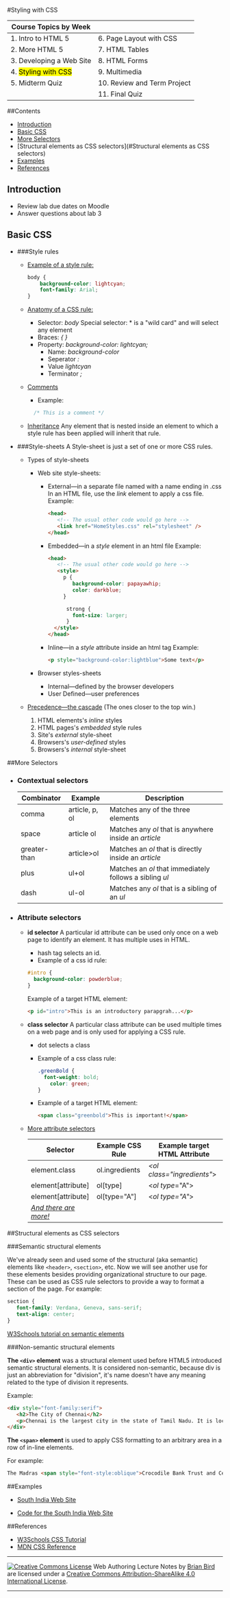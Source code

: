 #Styling with CSS

| Course Topics by Week            |                             |
| -------------------------------- | --------------------------- |
| 1. Intro to HTML 5               | 6. Page Layout with CSS     |
| 2. More HTML 5                   | 7. HTML Tables              |
| 3. Developing a Web Site         | 8. HTML Forms               |
| 4. <mark>Styling with CSS</mark> | 9. Multimedia               |
| 5. Midterm Quiz                  | 10. Review and Term Project |
|                                  | 11. Final Quiz              |


##Contents

-   [Introduction](#introduction)
-   [Basic CSS](#basic-css)
-   [More Selectors](#more-selectors)
-   [Structural elements as CSS selectors](#Structural elements as CSS selectors)
-   [Examples](#examples)
-   [References](#references)



## Introduction

-   Review lab due dates on Moodle
-   Answer questions about lab 3



## Basic CSS

- ###Style rules

  - <u>Example of a style rule:</u>

    ```css
    body {
    	background-color: lightcyan;
    	font-family: Arial;
    }
    ```

  - <u>Anatomy of a CSS rule:</u>

    - Selector: *body*
      Special selector: * is a "wild card" and will select any element
    - Braces: *{ }*
    - Property: *background-color: lightcyan;*
      - Name: *background-color*
      - Seperator  *:*
      - Value  *lightcyan*
      - Terminator  *;*
    
  - <u>Comments</u>

    - Example:
      
    ```css
      /* This is a comment */
    ```

  - <u>Inheritance</u>
    Any element that is nested inside an element to which a style rule has been applied will inherit that rule.

  

- ###Style-sheets
  A Style-sheet is just a set of one or more CSS rules.
  - Types of style-sheets
    
    - Web site style-sheets:
      
      - External&mdash;in a separate file named with a name ending in .css
        In an HTML file, use the *link* element to apply a css file.
        Example:
      
        ```html
        <head>
           <!-- The usual other code would go here -->
           <link href="HomeStyles.css" rel="stylesheet" />
        </head>
        ```
      
      - Embedded&mdash;in a *style* element in an html file
        Example:
      
        ```html
        <head>
           <!-- The usual other code would go here -->
           <style>
             p {
                background-color: papayawhip;
                color: darkblue;
             }
        
              strong {
                font-size: larger;
              }
          </style>
        </head>
        
        ```
      
      - Inline&mdash;in a *style* attribute inside an html tag
        Example:
      
        ```html
        <p style="background-color:lightblue">Some text</p>
        ```
      
    - Browser styles-sheets
      
      - Internal&mdash;defined by the browser developers
      - User Defined&mdash;user preferences
      
    
  - <u>Precedence&mdash;the cascade</u>
    (The ones closer to the top win.)
    
      1. HTML elements's *inline* styles
      2. HTML pages's *embedded* style rules
      3. Site's *external* style-sheet
      4. Browsers's *user-defined* styles
      5. Browsers's *internal* style-sheet
    
    


##More Selectors

- ### Contextual selectors

  | Combinator   | Example        | Description                                             |
  | ------------ | -------------- | ------------------------------------------------------- |
  | comma        | article, p, ol | Matches any of the three elements                       |
  | space        | article ol     | Matches any *ol* that is anywhere inside an *article*   |
  | greater-than | article>ol     | Matches an *ol* that is directly inside an *article*    |
  | plus         | ul+ol          | Matches an *ol* that immediately follows a sibling *ul* |
  | dash         | ul-ol          | Matches any *ol* that is a sibling of an *ul*           |

  

- ### Attribute selectors

  - **id selector**
    A particular id attribute can be used only once on a web page to identify an element. It has multiple uses in HTML.

    - hash tag selects an id.
    - Example of a css id rule:

    ```css
    #intro {
      background-color: powderblue;
    }
    ```
    
    Example of a target HTML element:
    
    ```html
    <p id="intro">This is an introductory parapgrah...</p>
    ```
    
    
  
  
  - **class selector**
    A particular class attribute can be used multiple times on a web page and is only used for applying a CSS rule.
  
    - dot selects a class
      
    - Example of a css class rule:
      
        ```css
        .greenBold {
          font-weight: bold;
            color: green;
        }
        ```
        
    - Example of a target HTML element:
    
      ```html
      <span class="greenbold">This is important!</span>
      ```
    
  - <u>More attribute selectors</u>
  
    | Selector                                                     | Example CSS Rule | Example target HTML Attribute    |
    | ------------------------------------------------------------ | ---------------- | -------------------------------- |
    | element.class                                                | ol.ingredients   | *&lt;ol class="ingredients"*&gt; |
    | element[attribute]                                           | ol[type]         | &lt;*ol type*="A"&gt;            |
    | element[attribute]                                           | ol[type="A"]     | &lt;*ol type="A"*&gt;            |
    | *[And there are more!](https://www.w3schools.com/css/css_attribute_selectors.asp)* |                  |                                  |
    



##Structural elements as CSS selectors

###Semantic structural elements

We've already seen and used some of the structural (aka semantic) elements like `<header>`, `<section>`, etc. Now we will see another use for these elements besides providing organizational structure to our page. These can be used as CSS rule selectors to provide a way to format a section of the page. For example:

```css
section {
   font-family: Verdana, Geneva, sans-serif;
   text-align: center;
}
```

[W3Schools tutorial on semantic elements](https://www.w3schools.com/HTML/html5_semantic_elements.asp)

###Non-semantic structural elements

**The `<div>` element** was a structural element used before HTML5 introduced semantic structural elements. It is  considered non-semantic, because div is just an abbreviation for "division", it's name doesn't have any meaning related to the type of division it represents. 

Example:

```html
<div style="font-family:serif">
   <h2>The City of Chennai</h2>
   <p>Chennai is the largest city in the state of Tamil Nadu. It is located on the Bay of Bengal on the south-east coast of India.</p>
</div>
```

**The `<span>` element** is used to apply CSS formatting to an arbitrary area in a row of in-line elements. 

For example:

```html
The Madras <span style="font-style:oblique">Crocodile Bank Trust and Centre for Herpetology</span> (MCBT) is a reptile zoo and herpetology research station, located 40 kilometres (25 mi) south of the city of Chennai. 
```



##Examples

* [South India Web Site](https://lcc-cit.github.io/CIS195-Demos/Unit04/Finished/Index.html)

* [Code for the South India Web Site](https://github.com/LCC-CIT/CIS195-Demos/tree/master/Unit03)



##References

* [W3Schools CSS Tutorial](https://www.w3schools.com/css/default.asp)
* [MDN CSS Reference](https://developer.mozilla.org/en-US/docs/Web/CSS/Reference)

------

[![Creative Commons License](https://i.creativecommons.org/l/by-sa/4.0/88x31.png)](http://creativecommons.org/licenses/by-sa/4.0/) Web Authoring Lecture Notes by [Brian Bird](https://profbird.online) are licensed under a [Creative Commons Attribution-ShareAlike 4.0 International License](http://creativecommons.org/licenses/by-sa/4.0/). 

------------

